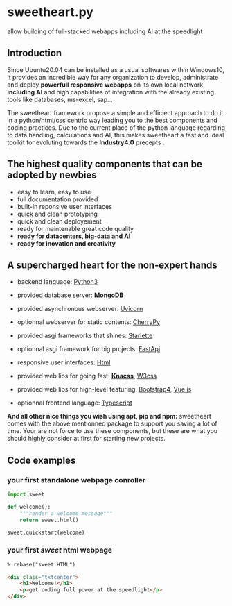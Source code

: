 # sweetheart.py

allow building of full-stacked webapps including AI at the speedlight

## Introduction

Since Ubuntu20.04 can be installed as a usual softwares within Windows10, it provides an incredible way for any organization to develop, administrate and deploy **powerfull responsive webapps** on its own local network **including AI** and high capabilities of integration with the already existing tools like databases, ms-excel, sap...

The sweetheart framework propose a simple and efficient approach to do it in a python/html/css centric way leading you to the best components and coding practices. Due to the current place of the python language regarding to data handling, calculations and AI, this makes sweetheart a fast and ideal toolkit for evoluting towards the **Industry4.0** precepts .

## The highest quality components that can be adopted by newbies

- easy to learn, easy to use
- full documentation provided
- built-in reponsive user interfaces
- quick and clean prototyping
- quick and clean deployement
- ready for maintenable great code quality
- **ready for datacenters, big-data and AI**
- **ready for inovation and creativity**

## A supercharged heart for the non-expert hands

- backend language: [Python3](https://www.python.org/)
- provided database server: [**MongoDB**](https://www.mongodb.com/)
- provided asynchronous webserver: [Uvicorn](https://www.uvicorn.org/)
- optionnal webserver for static contents: [CherryPy](https://cherrypy.org/)
- provided asgi frameworks that shines: [Starlette](https://www.starlette.io/)
- optionnal asgi framework for big projects: [FastApi](https://fastapi.tiangolo.com/)

- responsive user interfaces: [Html](https://www.w3schools.com/)
- provided web libs for going fast: [**Knacss**](https://www.knacss.com/), [W3css](https://www.w3schools.com/w3css/)
- provided web libs for high-level featuring: [Bootstrap4](https://getbootstrap.com/), [Vue.js](https://vuejs.org/)
- optionnal frontend language: [Typescript](https://www.typescriptlang.org/)

**And all other nice things you wish using apt, pip and npm:** sweetheart comes with the above mentionned package to support you saving a lot of time. Your are not force to use these components, but these are what you should highly consider at first for starting new projects.

## Code examples

### your first standalone webpage conroller

```python
import sweet

def welcome():
    """render a welcome message"""
    return sweet.html()

sweet.quickstart(welcome)
```

### your first *sweet* html webpage

``` html
% rebase("sweet.HTML")

<div class="txtcenter">
    <h1>Welcome!</h1>
    <p>get coding full power at the speedlight</p>
</div>
```

